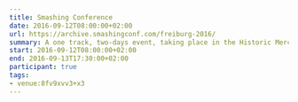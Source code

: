 ```yaml
---
title: Smashing Conference
date: 2016-09-12T08:00:00+02:00
url: https://archive.smashingconf.com/freiburg-2016/
summary: A one track, two-days event, taking place in the Historic Merchants’ Hall, in the lovely old town of Freiburg, Germany.
start: 2016-09-12T08:00:00+02:00
end: 2016-09-13T17:30:00+02:00
participant: true
tags:
- venue:8fv9xvv3+x3
---
```

